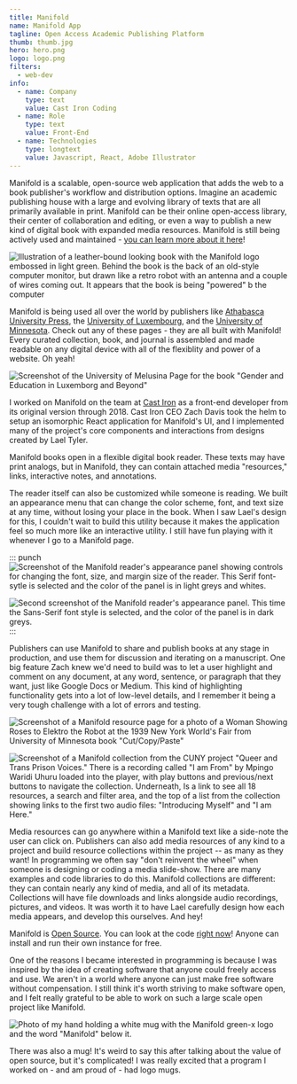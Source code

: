 ```yaml
---
title: Manifold
name: Manifold App
tagline: Open Access Academic Publishing Platform
thumb: thumb.jpg
hero: hero.png
logo: logo.png
filters:
  - web-dev
info:
  - name: Company
    type: text
    value: Cast Iron Coding
  - name: Role
    type: text
    value: Front-End
  - name: Technologies
    type: longtext
    value: Javascript, React, Adobe Illustrator
---
```


Manifold is a scalable, open-source web application that adds the web to a book publisher's workflow and distribution options. Imagine an academic publishing house with a large and evolving library of texts that are all primarily available in print. Manifold can be their online open-access library, their center of collaboration and editing, or even a way to publish a new kind of digital book with expanded media resources. Manifold is still being actively used and maintained - [you can learn more about it here](http://www.manifoldapp.org)!

![Illustration of a leather-bound looking book with the Manifold logo embossed in light green. Behind the book is the back of an old-style computer monitor, but drawn like a retro robot with an antenna and a couple of wires coming out. It appears that the book is being "powered" b the computer](digital-book.png '@class[small]')

Manifold is being used all over the world by publishers like [Athabasca University Press](https://www.aupress.ca/), the [University of Luxembourg](https://www.melusinapress.lu/), and the [University of Minnesota](https://manifold.umn.edu/). Check out any of these pages - they are all built with Manifold! Every curated collection, book, and journal is assembled and made readable on any digital device with all of the flexiblity and power of a website. Oh yeah!

![Screenshot of the University of Melusina Page for the book "Gender and Education in Luxemborg and Beyond"](screenshot-luxemborg.png 'University of Melusina Manifold project example')

I worked on Manifold on the team at [Cast Iron](https://castironcoding.com/) as a front-end developer from its original version through 2018. Cast Iron CEO Zach Davis took the helm to setup an isomorphic React application for Manifold's UI, and I implemented many of the project's core components and interactions from designs created by Lael Tyler.

Manifold books open in a flexible digital book reader. These texts may have print analogs, but in Manifold, they can contain attached media "resources," links, interactive notes, and annotations.

The reader itself can also be customized while someone is reading. We built an appearance menu that can change the color scheme, font, and text size at any time, without losing your place in the book. When I saw Lael's design for this, I couldn't wait to build this utility because it makes the application feel so much more like an interactive utility. I still have fun playing with it whenever I go to a Manifold page.

::: punch
![Screenshot of the Manifold reader's appearance panel showing controls for changing the font, size, and margin size of the reader. This Serif font-sytle is selected and the color of the panel is in light greys and whites.](reader-appearance_light.jpg '@class[small]')

![Second screenshot of the Manifold reader's appearance panel. This time the Sans-Serif font style is selected, and the color of the panel is in dark greys.](reader-appearance_dark.jpg '@class[small]')
:::

Publishers can use Manifold to share and publish books at any stage in production, and use them for discussion and iterating on a manuscript. One big feature Zach knew we'd need to build was to let a user highlight and comment on any document, at any word, sentence, or paragraph that they want, just like Google Docs or Medium. This kind of highlighting functionality gets into a lot of low-level details, and I remember it being a very tough challenge with a lot of errors and testing.

![Screenshot of a Manifold resource page for a photo of a Woman Showing Roses to Elektro the Robot at the 1939 New York World's Fair from University of Minnesota book "Cut/Copy/Paste"](screenshot-resource.png 'Manifold resource page for the University of Minnesota book "Cut/Copy/Paste"')

![Screenshot of a Manifold collection from the CUNY project "Queer and Trans Prison Voices." There is a recording called "I am From" by Mpingo Waridi Uhuru loaded into the player, with play buttons and previous/next buttons to navigate the collection. Underneath, Is a link to see all 18 resources, a search and filter area, and the top of a list from the collection showing links to the first two audio files: "Introducing Myself" and "I am Here."](screenshot-collection.png 'Manifold resource collection page for the Sonic Archive of Prison Writings in the CUNY Project Queer and Trans Prison Voices.')

Media resources can go anywhere within a Manifold text like a side-note the user can click on. Publishers can also add media resources of any kind to a project and build resource collections within the project -- as many as they want! In programming we often say "don't reinvent the wheel" when someone is designing or coding a media slide-show. There are many examples and code libraries to do this. Manifold collections are different: they can contain nearly any kind of media, and all of its metadata. Collections will have file downloads and links alongside audio recordings, pictures, and videos. It was worth it to have Lael carefully design how each media appears, and develop this ourselves. And hey!

Manifold is [Open Source](https://en.wikipedia.org/wiki/Open_source). You can look at the code [right now](https://github.com/ManifoldScholar/manifold)! Anyone can install and run their own instance for free.

One of the reasons I became interested in programming is because I was inspired by the idea of creating software that anyone could freely access and use. We aren't in a world where anyone can just make free software without compensation. I still think it's worth striving to make software open, and I felt really grateful to be able to work on such a large scale open project like Manifold.

![Photo of my hand holding a white mug with the Manifold green-x logo and the word "Manifold" below it.](mug.jpg)

There was also a mug! It's weird to say this after talking about the value of open source, but it's complicated! I was really excited that a program I worked on - and am proud of - had logo mugs.
